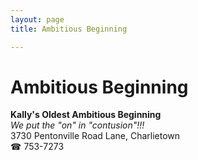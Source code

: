 ```yaml
---
layout: page 
title: Ambitious Beginning

---
```



# Ambitious Beginning


 **Kally's Oldest Ambitious Beginning**  
_We put the "on" in "contusion"!!!_  
3730 Pentonville Road Lane, Charlietown  
☎ 753-7273

